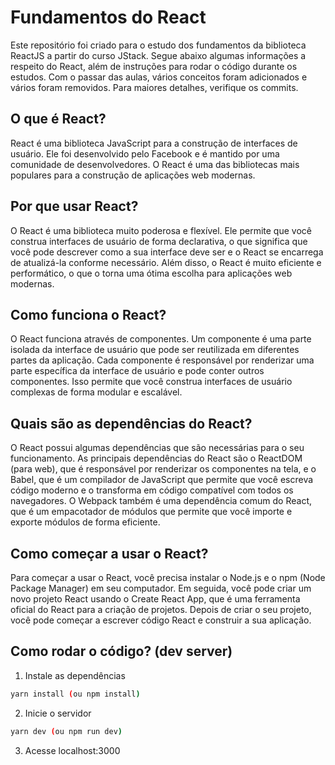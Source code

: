 # Fundamentos do React

Este repositório foi criado para o estudo dos fundamentos da biblioteca ReactJS a partir do curso JStack. Segue abaixo algumas informações a respeito do React, além de instruções para rodar o código durante os estudos. Com o passar das aulas, vários conceitos foram adicionados e vários foram removidos. Para maiores detalhes, verifique os commits.

## O que é React?

React é uma biblioteca JavaScript para a construção de interfaces de usuário. Ele foi desenvolvido pelo Facebook e é mantido por uma comunidade de desenvolvedores. O React é uma das bibliotecas mais populares para a construção de aplicações web modernas.

## Por que usar React?

O React é uma biblioteca muito poderosa e flexível. Ele permite que você construa interfaces de usuário de forma declarativa, o que significa que você pode descrever como a sua interface deve ser e o React se encarrega de atualizá-la conforme necessário. Além disso, o React é muito eficiente e performático, o que o torna uma ótima escolha para aplicações web modernas.

## Como funciona o React?

O React funciona através de componentes. Um componente é uma parte isolada da interface de usuário que pode ser reutilizada em diferentes partes da aplicação. Cada componente é responsável por renderizar uma parte específica da interface de usuário e pode conter outros componentes. Isso permite que você construa interfaces de usuário complexas de forma modular e escalável.

## Quais são as dependências do React?

O React possui algumas dependências que são necessárias para o seu funcionamento. As principais dependências do React são o ReactDOM (para web), que é responsável por renderizar os componentes na tela, e o Babel, que é um compilador de JavaScript que permite que você escreva código moderno e o transforma em código compatível com todos os navegadores. O Webpack também é uma dependência comum do React, que é um empacotador de módulos que permite que você importe e exporte módulos de forma eficiente.

## Como começar a usar o React?

Para começar a usar o React, você precisa instalar o Node.js e o npm (Node Package Manager) em seu computador. Em seguida, você pode criar um novo projeto React usando o Create React App, que é uma ferramenta oficial do React para a criação de projetos. Depois de criar o seu projeto, você pode começar a escrever código React e construir a sua aplicação.

## Como rodar o código? (dev server)

1. Instale as dependências
```bash
yarn install (ou npm install)
```

2. Inicie o servidor
```bash
yarn dev (ou npm run dev)
```

3. Acesse localhost:3000

